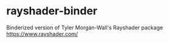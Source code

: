 # rayshader-binder
Binderized version of Tyler Morgan-Wall's Rayshader package https://www.rayshader.com/
